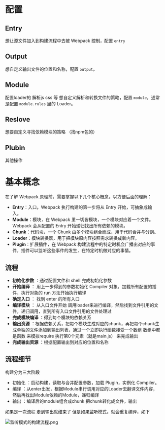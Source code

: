 # 配置
## Entry
想让源文件加入到构建流程中去被 Webpack 控制，配置 `entry`

## Output
想自定义输出文件的位置和名称，配置 `output`。

## Module
配置loader的 解析js css 等
想自定义解析和转换文件的策略，配置 `module`，通常是配置 `module.rules` 里的 Loader。

## Reslove
想要自定义寻找依赖模块的策略 （找npm包的）

## Plubin 
其他操作

# 基本概念

在了解 Webpack 原理前，需要掌握以下几个核心概念，以方便后面的理解：

-   **Entry**：入口，Webpack 执行构建的第一步将从 Entry 开始，可抽象成输入。
-   **Module**：模块，在 Webpack 里一切皆模块，一个模块对应着一个文件。Webpack 会从配置的 Entry 开始递归找出所有依赖的模块。
-   **Chunk**：代码块，一个 Chunk 由多个模块组合而成，用于代码合并与分割。
-   **Loader**：模块转换器，用于把模块原内容按照需求转换成新内容。
-   **Plugin**：扩展插件，在 Webpack 构建流程中的特定时机会广播出对应的事件，插件可以监听这些事件的发生，在特定时机做对应的事情。

## 流程
- **初始化参数** ：通过配置文件和 shell 完成初始化参数
- **开始编译** ： 用上一步得到的参数初始化 Compiler 对象，加载所有配置的插件，执行对象的 run 方法开始执行编译
- **确定入口** ： 找到 enter 的所有入口
- **编译模块** ： 从入口文件开始 调用loader来进行编译，然后找到文件引用的文件，递归调用，直到所有入口文件引用的文件处理过
- **完成模块编译** ：得到每个模块的依赖关系
- **输出资源** ：根据依赖关系，把每个模块生成对应的chunk，再把每个chunk生成单独的文件添加到输出列表，通过一个立即执行函数接受一个数组 数组中都是函数 来模拟require 执行第0个元素（就是main.js） 来完成输出
- **完成输出资源** ：根据配置输出到对应的位置和名称

## 流程细节
构建分为三大阶段
- 初始化 ：启动构建，读取与合并配置参数，加载 Plugin，实例化 Compiler。
- 编译 ：从enter出发，根据Module串行调用对应的Loader去翻译文件内容，然后再找出Module依赖的Module，递归编译
- 输出 ：编译后的module组合成chunk 把chunk转化成文件，输出

如果是一次流程 走到输出就结束了 但是如果监听模式，就会重复编译，如下

![监听模式的构建流程.png](https://p3-juejin.byteimg.com/tos-cn-i-k3u1fbpfcp/4a64b3ed9e4d41c3b3e87409dc344c5d~tplv-k3u1fbpfcp-watermark.image?)



